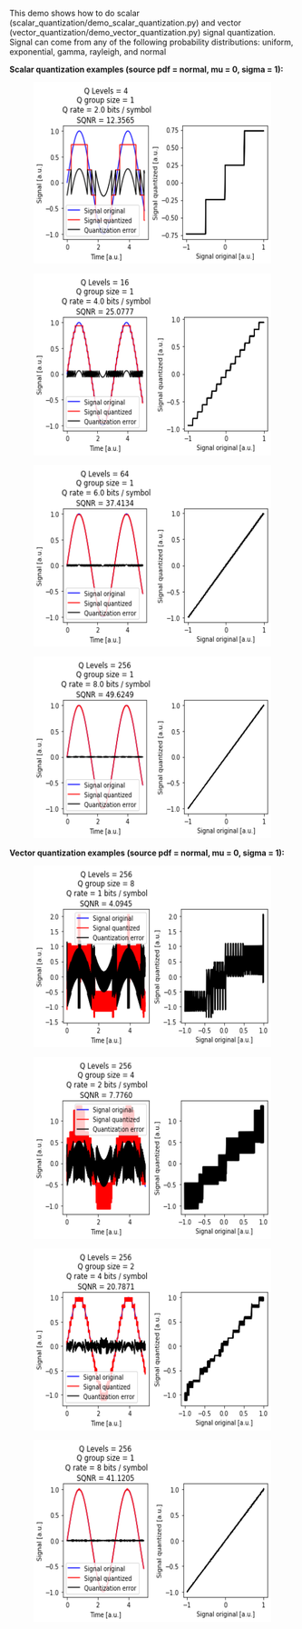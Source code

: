 This demo shows how to do scalar (scalar_quantization/demo_scalar_quantization.py) and vector (vector_quantization/demo_vector_quantization.py) signal quantization. Signal can come from any of the following probability distributions: uniform, exponential, gamma, rayleigh, and normal <br/>

**Scalar quantization examples (source pdf = normal, mu = 0, sigma = 1):**<br/>
<p align="center">
  <img src="scalar_quantization/example_scalar_quantization_2bits.png" width="420" height="320"/>
</p>
<p align="center">
  <img src="scalar_quantization/example_scalar_quantization_4bits.png" width="420" height="320"/>
</p>
<p align="center">
  <img src="scalar_quantization/example_scalar_quantization_6bits.png" width="420" height="320"/>
</p>
<p align="center">
  <img src="scalar_quantization/example_scalar_quantization_8bits.png" width="420" height="320"/>
</p>

**Vector quantization examples (source pdf = normal, mu = 0, sigma = 1):**<br/>
<p align="center">
  <img src="vector_quantization/example_vectorN2_quantization_1bits.png" width="420" height="320"/>
</p>
<p align="center">
  <img src="vector_quantization/example_vectorN2_quantization_2bits.png" width="420" height="320"/>
</p>
<p align="center">
  <img src="vector_quantization/example_vectorN2_quantization_4bits.png" width="420" height="320"/>
</p>
<p align="center">
  <img src="vector_quantization/example_vectorN1_quantization_8bits.png" width="420" height="320"/>
</p>
